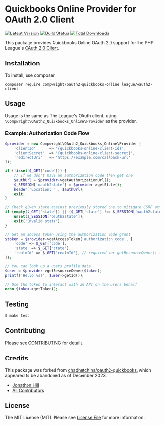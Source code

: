 # Quickbooks Online Provider for OAuth 2.0 Client

[![Latest Version](https://img.shields.io/github/release/compwright/oauth2-quickbooks-online.svg?style=flat-square)](https://github.com/compwright/oauth2-quickbooks-online/releases)
[![Build Status](https://app.travis-ci.com/compwright/oauth2-quickbooks-online.svg?branch=master)](https://app.travis-ci.com/github/compwright/oauth2-quickbooks-online)
[![Total Downloads](https://img.shields.io/packagist/dt/compwright/oauth2-quickbooks-online.svg?style=flat-square)](https://packagist.org/packages/compwright/oauth2-quickbooks-online)

This package provides Quickbooks Online OAuth 2.0 support for the PHP League's [OAuth 2.0 Client](https://github.com/thephpleague/oauth2-client).

## Installation

To install, use composer:

```
composer require compwright/oauth2-quickbooks-online league/oauth2-client
```

## Usage

Usage is the same as The League's OAuth client, using `\Compwright\OAuth2_Quickbooks_Online\Provider` as the provider.

### Example: Authorization Code Flow

```php
$provider = new Compwright\OAuth2_Quickbooks_Online\Provider([
    'clientId'      => '{quickbooks-online-client-id}',
    'clientSecret'  => '{quickbooks-online-client-secret}',
    'redirectUri'   => 'https://example.com/callback-url'
]);

if (!isset($_GET['code'])) {
    // If we don't have an authorization code then get one
    $authUrl = $provider->getAuthorizationUrl();
    $_SESSION['oauth2state'] = $provider->getState();
    header('Location: ' . $authUrl);
    exit;
}

// Check given state against previously stored one to mitigate CSRF attack
if (empty($_GET['state']) || ($_GET['state'] !== $_SESSION['oauth2state'])) {
    unset($_SESSION['oauth2state']);
    exit('Invalid state');
}

// Get an access token using the authorization code grant
$token = $provider->getAccessToken('authorization_code', [
    'code' => $_GET['code'],
    'state' => $_GET['state'],
    'realmId' => $_GET['realmId'], // required for getResourceOwner() to work
]);

// You can look up a users profile data
$user = $provider->getResourceOwner($token);
printf('Hello %s!', $user->getId());

// Use the token to interact with an API on the users behalf
echo $token->getToken();
```

## Testing

```bash
$ make test
```

## Contributing

Please see [CONTRIBUTING](https://github.com/compwright/oauth2-quickbooks-online/blob/master/CONTRIBUTING.md) for details.

## Credits

This package was forked from [chadhutchins/oauth2-quickbooks](https://github.com/chadhutchins/oauth2-quickbooks), which appeared to be abandoned as of December 2023.

- [Jonathon Hill](https://github.com/compwright)
- [All Contributors](https://github.com/compwright/oauth2-quickbooks-online/contributors)

## License

The MIT License (MIT). Please see [License File](https://github.com/compwright/oauth2-quickbooks-online/blob/master/LICENSE) for more information.
